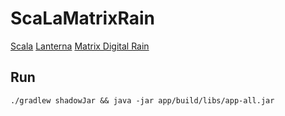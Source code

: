 # ScaLaMatrixRain

[Scala](https://www.scala-lang.org/) [Lanterna](https://github.com/mabe02/lanterna) [Matrix Digital Rain](https://en.wikipedia.org/wiki/Matrix_digital_rain)

## Run

```shell
./gradlew shadowJar && java -jar app/build/libs/app-all.jar
```
